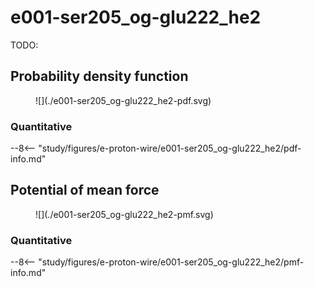 # e001-ser205_og-glu222_he2

TODO:

<div id="e001-view" class="mol-container"></div>

<script>
document.addEventListener('DOMContentLoaded', (event) => {
    const viewer = molstar.Viewer.create('e001-view', {
        layoutIsExpanded: false,
        layoutShowControls: false,
        layoutShowRemoteState: false,
        layoutShowSequence: true,
        layoutShowLog: false,
        layoutShowLeftPanel: false,
        viewportShowExpand: true,
        viewportShowSelectionMode: true,
        viewportShowAnimation: false,
        pdbProvider: 'rcsb',
    }).then(viewer => {
        // viewer.loadStructureFromUrl("/analysis/005-rogfp-glh-md/data/traj/frame_106403.pdb", "pdb");
        viewer.loadSnapshotFromUrl("/misc/002-molstar-states/e001.molj", "molj");
    });
});
</script>

## Probability density function

<figure markdown>
![](./e001-ser205_og-glu222_he2-pdf.svg)
</figure>

### Quantitative

--8<-- "study/figures/e-proton-wire/e001-ser205_og-glu222_he2/pdf-info.md"

## Potential of mean force

<figure markdown>
![](./e001-ser205_og-glu222_he2-pmf.svg)
</figure>

### Quantitative

--8<-- "study/figures/e-proton-wire/e001-ser205_og-glu222_he2/pmf-info.md"
